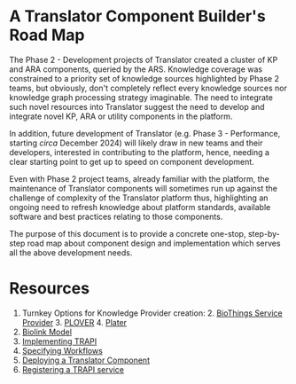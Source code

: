 # A Translator Component Builder's Road Map

The Phase 2 - Development projects of Translator created a cluster of KP and ARA components, queried by the ARS.  Knowledge coverage was constrained to a priority set of knowledge sources highlighted by Phase 2 teams, but obviously, don't completely reflect every knowledge sources nor knowledge graph processing strategy imaginable. The need to integrate such novel resources into Translator suggest the need to develop and integrate novel KP, ARA or utility components in the platform.

In addition, future development of Translator (e.g. Phase 3 - Performance, starting _circa_ December 2024) will likely draw in new teams and their developers, interested in contributing to the platform, hence, needing a clear starting point to get up to speed on component development.  

Even with Phase 2 project teams, already familiar with the platform, the maintenance of Translator components will sometimes run up against the challenge of complexity of the Translator platform thus, highlighting an ongoing need to refresh knowledge about platform standards,  available software and best practices relating to those components.

The purpose of this document is to provide a concrete one-stop, step-by-step road map about component design and implementation which serves all the above development needs.

# Resources

1. Turnkey Options for Knowledge Provider creation:
    2. [BioThings Service Provider](../../architecture/kp/service-provider.md)
    3. [PLOVER](https://github.com/RTXteam/PloverDB)
    4. [Plater](https://github.com/TranslatorSRI/Plater)
5. [Biolink Model](https://biolink.github.io/biolink-model/working-with-the-model/)
6. [Implementing TRAPI](https://github.com/NCATSTranslator/ReasonerAPI/tree/master/ImplementationGuidance)
7. [Specifying Workflows](workflows.md)
8. [Deploying a Translator Component](../../deployment-guide/index.md)
9. [Registering a TRAPI service](../../architecture/registry.md#adding-an-api-to-the-translator-smartapi-registry)
